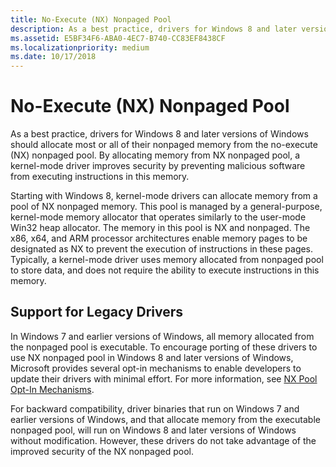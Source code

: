 ```yaml
---
title: No-Execute (NX) Nonpaged Pool
description: As a best practice, drivers for Windows 8 and later versions of Windows should allocate most or all of their nonpaged memory from the no-execute (NX) nonpaged pool.
ms.assetid: E5BF34F6-ABA0-4EC7-B740-CC83EF8438CF
ms.localizationpriority: medium
ms.date: 10/17/2018
---
```


# No-Execute (NX) Nonpaged Pool


As a best practice, drivers for Windows 8 and later versions of Windows should allocate most or all of their nonpaged memory from the no-execute (NX) nonpaged pool. By allocating memory from NX nonpaged pool, a kernel-mode driver improves security by preventing malicious software from executing instructions in this memory.

Starting with Windows 8, kernel-mode drivers can allocate memory from a pool of NX nonpaged memory. This pool is managed by a general-purpose, kernel-mode memory allocator that operates similarly to the user-mode Win32 heap allocator. The memory in this pool is NX and nonpaged. The x86, x64, and ARM processor architectures enable memory pages to be designated as NX to prevent the execution of instructions in these pages. Typically, a kernel-mode driver uses memory allocated from nonpaged pool to store data, and does not require the ability to execute instructions in this memory.

## Support for Legacy Drivers


In Windows 7 and earlier versions of Windows, all memory allocated from the nonpaged pool is executable. To encourage porting of these drivers to use NX nonpaged pool in Windows 8 and later versions of Windows, Microsoft provides several opt-in mechanisms to enable developers to update their drivers with minimal effort. For more information, see [NX Pool Opt-In Mechanisms](nx-pool-opt-in-mechanisms.md).

For backward compatibility, driver binaries that run on Windows 7 and earlier versions of Windows, and that allocate memory from the executable nonpaged pool, will run on Windows 8 and later versions of Windows without modification. However, these drivers do not take advantage of the improved security of the NX nonpaged pool.

 

 




